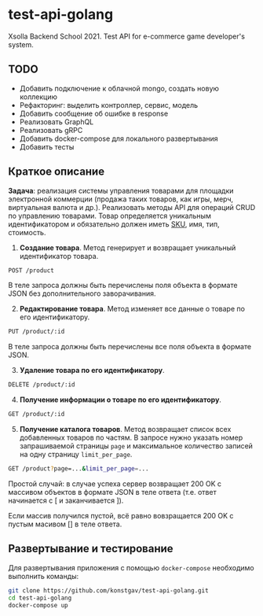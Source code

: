# test-api-golang

Xsolla Backend School 2021. Test API for e-commerce game developer's system.

## TODO

- Добавить подключение к облачной mongo, создать новую коллекцию
- Рефакторинг: выделить контроллер, сервис, модель
- Добавить сообщение об ошибке в response
- Реализовать GraphQL
- Реализовать gRPC
- Добавить docker-compose для локального развертывания
- Добавить тесты

## Краткое описание

**Задача**: реализация системы управления товарами для площадки электронной коммерции (продажа таких товаров, как игры, мерч, виртуальная валюта и др.). Реализовать методы API для операций CRUD по управлению товарами. Товар определяется уникальным идентификатором и обязательно должен иметь [SKU](https://ru.wikipedia.org/wiki/SKU), имя, тип, стоимость.

1. **Создание товара**. Метод генерирует и возвращает уникальный идентификатор товара.

```bash
POST /product
```

В теле запроса должны быть перечислены поля объекта в формате JSON без дополнительного заворачивания.

2. **Редактирование товара**. Метод изменяет все данные о товаре по его идентификатору.

```bash
PUT /product/:id
```

В теле запроса должны быть перечислены все поля объекта в формате JSON.

3. **Удаление товара по его идентификатору**.

```bash
DELETE /product/:id
```

4. **Получение информации о товаре по его идентификатору**.

```bash
GET /product/:id
```

5. **Получение каталога товаров**. Метод возвращает список всех добавленных товаров по частям. В запросе нужно указать номер запрашиваемой страницы `page` и максимальное количество записей на одну страницу `limit_per_page`.

```bash
GET /product?page=...&limit_per_page=...
```

Простой случай: в случае успеха сервер возвращает 200 OK с массивом объектов в формате JSON в теле ответа (т.е. ответ начинается с [ и заканчивается ]).

Если массив получился пустой, всё равно вовзращается 200 OK с пустым масивом [] в теле ответа.

## Развертывание и тестирование

Для развертывания приложения с помощью `docker-compose` необходимо выполнить команды:  

```bash
git clone https://github.com/konstgav/test-api-golang.git
cd test-api-golang
docker-compose up 
```
